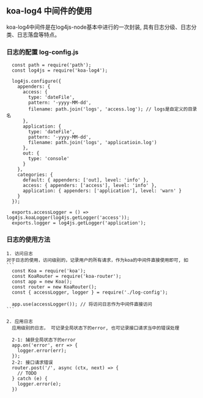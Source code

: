 ## koa-log4 中间件的使用

  koa-log4中间件是在log4js-node基本中进行的一次封装, 具有日志分级、日志分类、日志落盘等特点。

  ### 日志的配置 log-config.js
  ```
    const path = require('path');
    const log4js = require('koa-log4');

    log4js.configure({
      appenders: {
        access: {
          type: 'dateFile',
          pattern: '-yyyy-MM-dd',
          filename: path.join('logs', 'access.log'); // logs是自定义的目录名
        },
        application: {
          type: 'dateFile',
          pattern: '-yyyy-MM-dd',
          filename: path.join('logs', 'applicatioin.log')
        },
        out: {
          type: 'console'
        }
      },
      categories: {
        default: { appenders: ['out], level: 'info' },
        access: { appenders: ['access'], level: 'info' },
        application: { appenders: ['application'], level: 'warn' }
      }
    });

    exports.accessLogger = () => log4js.koaLogger(log4js.getLogger('access'));
    exports.logger = log4js.getLogger('application');
  ```

  ### 日志的使用方法

    1. 访问日志
    对于日志的使用，访问级别的，记录用户的所有请求，作为koa的中间件直接使用即可, 如
    ```
      const Koa = require('koa');
      const KoaRouter = require('koa-router');
      const app = new Koa();
      const router = new KoaRouter();
      const { accessLogger, logger } = require('./log-config');

      app.use(accessLogger()); // 将访问日志作为中间件直接访问
    ```

    2. 应用日志
      应用级别的日志， 可记录全局状态下的error, 也可记录接口请求当中的错误处理

      2-1: 捕获全局状态下的error
      app.on('error', err => {
        logger.error(err);
      });
      2-2: 接口请求错误
      router.post('/', async (ctx, next) => {
        // TODO
      } catch (e) {
        logger.error(e);
      })
